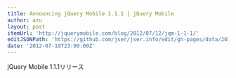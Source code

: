```yaml
---
title: Announcing jQuery Mobile 1.1.1 | jQuery Mobile
author: azu
layout: post
itemUrl: 'http://jquerymobile.com/blog/2012/07/12/jqm-1-1-1/'
editJSONPath: 'https://github.com/jser/jser.info/edit/gh-pages/data/2012/07/index.json'
date: '2012-07-19T23:00:00Z'
---
```

jQuery Mobile 1.1.1リリース
